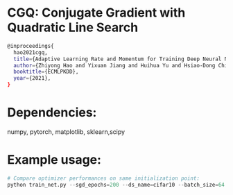 # CGQ: Conjugate Gradient with Quadratic Line Search

```bash
@inproceedings{
  hao2021cgq,
  title={Adaptive Learning Rate and Momentum for Training Deep Neural Networks},
  author={Zhiyong Hao and Yixuan Jiang and Huihua Yu and Hsiao-Dong Chiang},
  booktitle={ECMLPKDD},
  year={2021},
}
```

# Dependencies:
numpy, pytorch, matplotlib, sklearn,scipy

# Example usage:
```python
# Compare optimizer performances on same initialization point:
python train_net.py --sgd_epochs=200 --ds_name=cifar10 --batch_size=64 --gpu_id=0 --model=resnet --figure_suffix='test_new/' --seed=6022
```
